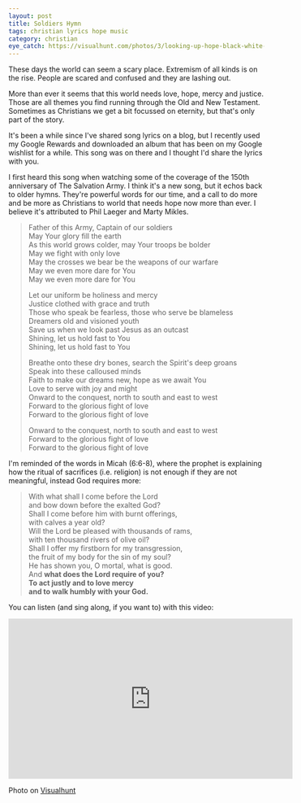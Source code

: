 ```yaml
---
layout: post
title: Soldiers Hymn
tags: christian lyrics hope music
category: christian
eye_catch: https://visualhunt.com/photos/3/looking-up-hope-black-white-portrait-people-person.jpg
---
```


These days the world can seem a scary place. Extremism of all kinds is on the rise. People are scared and confused and they are lashing out.

More than ever it seems that this world needs love, hope, mercy and justice. Those are all themes you find running through the Old and New Testament. Sometimes as Christians we get a bit focussed on eternity, but that's only part of the story.

It's been a while since I've shared song lyrics on a blog, but I recently used my Google Rewards and downloaded an album that has been on my Google wishlist for a while. This song was on there and I thought I'd share the lyrics with you.

<!--more-->

I first heard this song when watching some of the coverage of the 150th anniversary of The Salvation Army. I think it's a new song, but it echos back to older hymns. They're powerful words for our time, and a call to do more and be more as Christians to world that needs hope now more than ever. I believe it's attributed to Phil Laeger and Marty Mikles.

> Father of this Army, Captain of our soldiers  
> May Your glory fill the earth  
> As this world grows colder, may Your troops be bolder  
> May we fight with only love  
> May the crosses we bear be the weapons of our warfare  
> May we even more dare for You  
> May we even more dare for You
>
> Let our uniform be holiness and mercy  
> Justice clothed with grace and truth  
> Those who speak be fearless, those who serve be blameless  
> Dreamers old and visioned youth  
> Save us when we look past Jesus as an outcast  
> Shining, let us hold fast to You  
> Shining, let us hold fast to You
>
> Breathe onto these dry bones, search the Spirit's deep groans  
> Speak into these calloused minds  
> Faith to make our dreams new, hope as we await You  
> Love to serve with joy and might  
> Onward to the conquest, north to south and east to west  
> Forward to the glorious fight of love  
> Forward to the glorious fight of love
>
> Onward to the conquest, north to south and east to west  
> Forward to the glorious fight of love  
> Forward to the glorious fight of love

I'm reminded of the words in Micah (6:6-8), where the prophet is explaining how the ritual of sacrifices (i.e. religion) is not enough if they are not meaningful, instead God requires more:

> With what shall I come before the Lord  
> and bow down before the exalted God?  
> Shall I come before him with burnt offerings,  
> with calves a year old?  
> Will the Lord be pleased with thousands of rams,  
> with ten thousand rivers of olive oil?  
> Shall I offer my firstborn for my transgression,  
> the fruit of my body for the sin of my soul?  
> He has shown you, O mortal, what is good.  
> And **what does the Lord require of you?**  
> **To act justly and to love mercy**  
> **and to walk humbly with your God.**

You can listen (and sing along, if you want to) with this video:

<iframe width="560" height="315" src="https://www.youtube.com/embed/od_YZkj3DaU" frameborder="0" allow="accelerometer; autoplay; encrypted-media; gyroscope; picture-in-picture" allowfullscreen></iframe>

Photo on [Visualhunt](https://visualhunt.com/re4/62087c81)